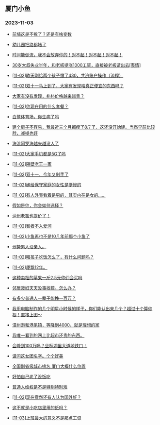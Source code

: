## 厦门小鱼 
### 2023-11-03

+ [前埔这是不拆了？还是有啥变数](http://bbs.xmfish.com/read-htm-tid-18099042.html)

+ [幼儿园把路都堵了](http://bbs.xmfish.com/read-htm-tid-18098856.html)

+ [时间能倒流，我不会放弃你的！对不起！对不起！对不起！](http://bbs.xmfish.com/read-htm-tid-18098904.html)

+ [30岁大叔失业半年，和老板提涨1000工资，直接被老板请出去[表情]](http://bbs.xmfish.com/read-htm-tid-18099041.html)

+ [[11-02]昨天刚给两个孩子缴了430，共济账户操作（流程）](http://bbs.xmfish.com/read-htm-tid-18098929.html)

+ [[11-02]双十一马上到了，大家有发现啥真正便宜的东西吗？](http://bbs.xmfish.com/read-htm-tid-18098879.html)

+ [大家有没有发现，朴朴价格越来越贵？](http://bbs.xmfish.com/read-htm-tid-18099109.html)

+ [[11-02]你现在用的什么套餐？](http://bbs.xmfish.com/read-htm-tid-18098882.html)

+ [白鹭体育场，你生病了吗](http://bbs.xmfish.com/read-htm-tid-18099080.html)

+ [建个房子不容易，我最近三个月都瘦了8斤了，这还没开始建。当然早前比较胖，减掉也好](http://bbs.xmfish.com/read-htm-tid-18098845.html)

+ [海沧阿罗海越来越没人了](http://bbs.xmfish.com/read-htm-tid-18099144.html)

+ [[11-02]大家手机都是5G了吗](http://bbs.xmfish.com/read-htm-tid-18098913.html)

+ [[11-02]隔壁老王一家](http://bbs.xmfish.com/read-htm-tid-18098919.html)

+ [[11-02]双十一，今年又剁手了](http://bbs.xmfish.com/read-htm-tid-18099204.html)

+ [[11-02]嫁给保守家庭的女性是挺惨的](http://bbs.xmfish.com/read-htm-tid-18099255.html)

+ [[11-02]有人外表看着是男的，其实内在是女的……](http://bbs.xmfish.com/read-htm-tid-18099155.html)

+ [假如是你，你会如何选择？](http://bbs.xmfish.com/read-htm-tid-18099163.html)

+ [泸州老窖也提价了！](http://bbs.xmfish.com/read-htm-tid-18099082.html)

+ [[11-02]智者不入爱河](http://bbs.xmfish.com/read-htm-tid-18099210.html)

+ [[11-02]小鱼再也不是10几年前那个小鱼了](http://bbs.xmfish.com/read-htm-tid-18099131.html)

+ [弱势男人没亲人。](http://bbs.xmfish.com/read-htm-tid-18099215.html)

+ [[11-02]喂孩子吃饭怎么了，有什么问题吗？](http://bbs.xmfish.com/read-htm-tid-18099269.html)

+ [[11-02]厦飘12年。](http://bbs.xmfish.com/read-htm-tid-18099234.html)

+ [这种卖相的苹果一斤2.5元你们会买吗](http://bbs.xmfish.com/read-htm-tid-18099342.html)

+ [邻居泼妇天天没事找茬。怎么办？](http://bbs.xmfish.com/read-htm-tid-18099447.html)

+ [有多少普通人一辈子能挣一百万？](http://bbs.xmfish.com/read-htm-tid-18099469.html)

+ [我用电脑制作的几个明星小时候的样子，你们能认出来几个？超过十个算你狠！直接上图～](http://bbs.xmfish.com/read-htm-tid-18099409.html)

+ [漳州港和港尾镇，等降到4000，就是理想的家](http://bbs.xmfish.com/read-htm-tid-18099497.html)

+ [我唯一看到的网上比超市还贵的东西。](http://bbs.xmfish.com/read-htm-tid-18099390.html)

+ [会降到100万吗？坐标湖里大道地铁口！](http://bbs.xmfish.com/read-htm-tid-18099436.html)

+ [请问这女团名字。个个好美](http://bbs.xmfish.com/read-htm-tid-18099568.html)

+ [全国副省级城市排名 厦门大概什么位置](http://bbs.xmfish.com/read-htm-tid-18099373.html)

+ [好怕自己老了没饭吃](http://bbs.xmfish.com/read-htm-tid-18099532.html)

+ [普通人维权是不是特别特别难](http://bbs.xmfish.com/read-htm-tid-18099513.html)

+ [[11-02]现在竟然还有人认为国外好？](http://bbs.xmfish.com/read-htm-tid-18099457.html)

+ [这不就是小吃店里用的纸吗？](http://bbs.xmfish.com/read-htm-tid-18099430.html)

+ [[11-03]上班最大的意义不是那点工资](http://bbs.xmfish.com/read-htm-tid-18099779.html)

